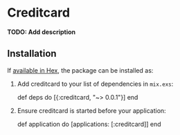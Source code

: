 # Creditcard

**TODO: Add description**

## Installation

If [available in Hex](https://hex.pm/docs/publish), the package can be installed as:

  1. Add creditcard to your list of dependencies in `mix.exs`:

        def deps do
          [{:creditcard, "~> 0.0.1"}]
        end

  2. Ensure creditcard is started before your application:

        def application do
          [applications: [:creditcard]]
        end

